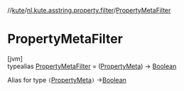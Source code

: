 //[kute](../../../index.md)/[nl.kute.asstring.property.filter](../index.md)/[PropertyMetaFilter](index.md)

# PropertyMetaFilter

[jvm]\
typealias [PropertyMetaFilter](index.md) = ([PropertyMeta](../../nl.kute.asstring.property.meta/-property-meta/index.md)) -&gt; [Boolean](https://kotlinlang.org/api/latest/jvm/stdlib/kotlin/-boolean/index.html)

Alias for type `(`[PropertyMeta](../../nl.kute.asstring.property.meta/-property-meta/index.md)`)` ->[Boolean](https://kotlinlang.org/api/latest/jvm/stdlib/kotlin/-boolean/index.html)
